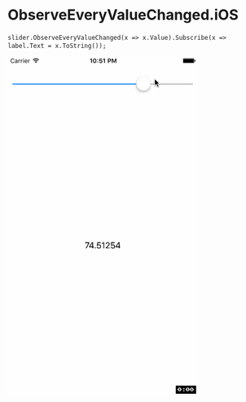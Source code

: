 # ObserveEveryValueChanged.iOS

```
slider.ObserveEveryValueChanged(x => x.Value).Subscribe(x => label.Text = x.ToString());
```

![gif](https://github.com/P3PPP/ObserveEveryValueChanged.iOS/blob/master/ObserveEvryValueChanged_iOS.gif)

